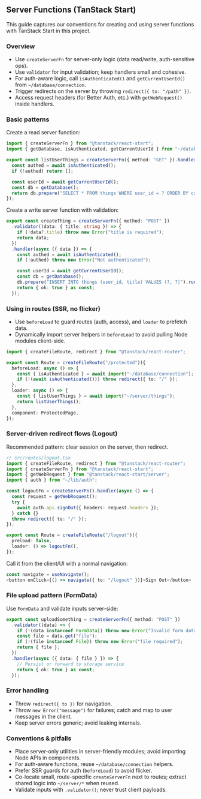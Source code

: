 ## Server Functions (TanStack Start)

This guide captures our conventions for creating and using server functions with TanStack Start in this project.

### Overview

- Use `createServerFn` for server-only logic (data read/write, auth-sensitive ops).
- Use `validator` for input validation; keep handlers small and cohesive.
- For auth-aware logic, call `isAuthenticated()` and `getCurrentUserId()` from `~/database/connection`.
- Trigger redirects on the server by throwing `redirect({ to: "/path" })`.
- Access request headers (for Better Auth, etc.) with `getWebRequest()` inside handlers.

### Basic patterns

Create a read server function:

```ts
import { createServerFn } from "@tanstack/react-start";
import { getDatabase, isAuthenticated, getCurrentUserId } from "~/database/connection";

export const listUserThings = createServerFn({ method: "GET" }).handler(async () => {
  const authed = await isAuthenticated();
  if (!authed) return [];

  const userId = await getCurrentUserId();
  const db = getDatabase();
  return db.prepare("SELECT * FROM things WHERE user_id = ? ORDER BY created_at DESC").all(userId);
});
```

Create a write server function with validation:

```ts
export const createThing = createServerFn({ method: "POST" })
  .validator((data: { title: string }) => {
    if (!data?.title) throw new Error("title is required");
    return data;
  })
  .handler(async ({ data }) => {
    const authed = await isAuthenticated();
    if (!authed) throw new Error("Not authenticated");

    const userId = await getCurrentUserId();
    const db = getDatabase();
    db.prepare("INSERT INTO things (user_id, title) VALUES (?, ?)").run(userId, data.title);
    return { ok: true } as const;
  });
```

### Using in routes (SSR, no flicker)

- Use `beforeLoad` to guard routes (auth, access), and `loader` to prefetch data.
- Dynamically import server helpers in `beforeLoad` to avoid pulling Node modules client-side.

```ts
import { createFileRoute, redirect } from "@tanstack/react-router";

export const Route = createFileRoute("/protected")({
  beforeLoad: async () => {
    const { isAuthenticated } = await import("~/database/connection");
    if (!(await isAuthenticated())) throw redirect({ to: "/" });
  },
  loader: async () => {
    const { listUserThings } = await import("~/server/things");
    return listUserThings();
  },
  component: ProtectedPage,
});
```

### Server-driven redirect flows (Logout)

Recommended pattern: clear session on the server, then redirect.

```ts
// src/routes/logout.tsx
import { createFileRoute, redirect } from "@tanstack/react-router";
import { createServerFn } from "@tanstack/react-start";
import { getWebRequest } from "@tanstack/react-start/server";
import { auth } from "~/lib/auth";

const logoutFn = createServerFn().handler(async () => {
  const request = getWebRequest();
  try {
    await auth.api.signOut({ headers: request.headers });
  } catch {}
  throw redirect({ to: "/" });
});

export const Route = createFileRoute("/logout")({
  preload: false,
  loader: () => logoutFn(),
});
```

Call it from the client/UI with a normal navigation:

```ts
const navigate = useNavigate();
<button onClick={() => navigate({ to: "/logout" })}>Sign Out</button>
```

### File upload pattern (FormData)

Use `FormData` and validate inputs server-side:

```ts
export const uploadSomething = createServerFn({ method: "POST" })
  .validator((data) => {
    if (!(data instanceof FormData)) throw new Error("Invalid form data");
    const file = data.get("file");
    if (!(file instanceof File)) throw new Error("file required");
    return { file };
  })
  .handler(async ({ data: { file } }) => {
    // Persist or forward to storage service
    return { ok: true } as const;
  });
```

### Error handling

- Throw `redirect({ to })` for navigation.
- Throw `new Error("message")` for failures; catch and map to user messages in the client.
- Keep server errors generic; avoid leaking internals.

### Conventions & pitfalls

- Place server-only utilities in server-friendly modules; avoid importing Node APIs in components.
- For auth-aware functions, reuse `~/database/connection` helpers.
- Prefer SSR guards for auth (`beforeLoad`) to avoid flicker.
- Co-locate small, route-specific `createServerFn` next to routes; extract shared logic into `~/server/*` when reused.
- Validate inputs with `.validator()`; never trust client payloads.



